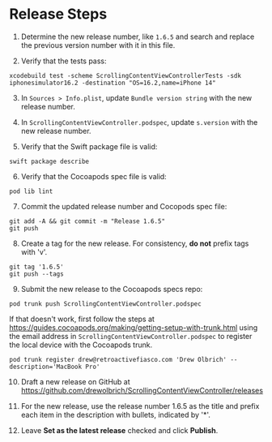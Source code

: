# Release Steps

1. Determine the new release number, like `1.6.5` and search and replace the previous version number with it in this file.

2. Verify that the tests pass:
```
xcodebuild test -scheme ScrollingContentViewControllerTests -sdk iphonesimulator16.2 -destination "OS=16.2,name=iPhone 14"
```

3. In `Sources > Info.plist`, update `Bundle version string` with the new release number.

4. In `ScrollingContentViewController.podspec`, update `s.version` with the new release number.

5. Verify that the Swift package file is valid:
```
swift package describe
```

6. Verify that the Cocoapods spec file is valid:
```
pod lib lint
```

7. Commit the updated release number and Cocopods spec file:
``` 
git add -A && git commit -m "Release 1.6.5"
git push
```

8. Create a tag for the new release. For consistency, **do not** prefix tags with 'v'.
```
git tag '1.6.5'
git push --tags
```

9. Submit the new release to the Cocoapods specs repo:
```
pod trunk push ScrollingContentViewController.podspec
```

If that doesn't work, first follow the steps at https://guides.cocoapods.org/making/getting-setup-with-trunk.html
using the email address in `ScrollingContentViewController.podspec` to register the local device with the Cocoapods trunk.
```
pod trunk register drew@retroactivefiasco.com 'Drew Olbrich' --description='MacBook Pro' 
```

10. Draft a new release on GitHub at https://github.com/drewolbrich/ScrollingContentViewController/releases

11. For the new release, use the release number 1.6.5 as the title and prefix each item in the description with bullets, indicated by '*'.

12. Leave **Set as the latest release** checked and click **Publish**.

